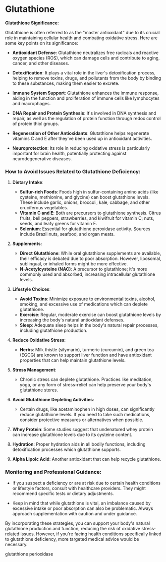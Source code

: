 # Glutathione

**Glutathione Significance:**

Glutathione is often referred to as the "master antioxidant" due to its crucial role in maintaining cellular health and combating oxidative stress. Here are some key points on its significance:

- **Antioxidant Defense**: Glutathione neutralizes free radicals and reactive oxygen species (ROS), which can damage cells and contribute to aging, cancer, and other diseases.

- **Detoxification**: It plays a vital role in the liver's detoxification process, helping to remove toxins, drugs, and pollutants from the body by binding to these substances, making them easier to excrete.

- **Immune System Support**: Glutathione enhances the immune response, aiding in the function and proliferation of immune cells like lymphocytes and macrophages.

- **DNA Repair and Protein Synthesis**: It's involved in DNA synthesis and repair, as well as the regulation of protein function through redox control of protein thiol groups.

- **Regeneration of Other Antioxidants**: Glutathione helps regenerate vitamins C and E after they've been used up in antioxidant activities.

- **Neuroprotection**: Its role in reducing oxidative stress is particularly important for brain health, potentially protecting against neurodegenerative diseases.

### **How to Avoid Issues Related to Glutathione Deficiency:**

1. **Dietary Intake**:
   - **Sulfur-rich Foods**: Foods high in sulfur-containing amino acids (like cysteine, methionine, and glycine) can boost glutathione levels. These include garlic, onions, broccoli, kale, cabbage, and other cruciferous vegetables.
   - **Vitamin C and E**: Both are precursors to glutathione synthesis. Citrus fruits, bell peppers, strawberries, and kiwifruit for vitamin C; nuts, seeds, and leafy greens for vitamin E.
   - **Selenium**: Essential for glutathione peroxidase activity. Sources include Brazil nuts, seafood, and organ meats.

2. **Supplements**:
   - **Direct Glutathione**: While oral glutathione supplements are available, their efficacy is debated due to poor absorption. However, liposomal, sublingual, or inhaled forms might be more effective.
   - **N-Acetylcysteine (NAC)**: A precursor to glutathione; it's more commonly used and absorbed, increasing intracellular glutathione levels.

3. **Lifestyle Choices**:
   - **Avoid Toxins**: Minimize exposure to environmental toxins, alcohol, smoking, and excessive use of medications which can deplete glutathione.
   - **Exercise**: Regular, moderate exercise can boost glutathione levels by increasing the body's natural antioxidant defenses.
   - **Sleep**: Adequate sleep helps in the body's natural repair processes, including glutathione production.

4. **Reduce Oxidative Stress**:
   - **Herbs**: Milk thistle (silymarin), turmeric (curcumin), and green tea (EGCG) are known to support liver function and have antioxidant properties that can help maintain glutathione levels.

5. **Stress Management**:
   - Chronic stress can deplete glutathione. Practices like meditation, yoga, or any form of stress-relief can help preserve your body's glutathione stores.

6. **Avoid Glutathione Depleting Activities**:
   - Certain drugs, like acetaminophen in high doses, can significantly reduce glutathione levels. If you need to take such medications, consider protective measures or alternatives when possible.

7. **Whey Protein**: Some studies suggest that undenatured whey protein can increase glutathione levels due to its cysteine content.

8. **Hydration**: Proper hydration aids in all bodily functions, including detoxification processes which glutathione supports.

9. **Alpha Lipoic Acid**: Another antioxidant that can help recycle glutathione.

### **Monitoring and Professional Guidance**:
- If you suspect a deficiency or are at risk due to certain health conditions or lifestyle factors, consult with healthcare providers. They might recommend specific tests or dietary adjustments.

- Keep in mind that while glutathione is vital, an imbalance caused by excessive intake or poor absorption can also be problematic. Always approach supplementation with caution and under guidance.

By incorporating these strategies, you can support your body's natural glutathione production and function, reducing the risk of oxidative stress-related issues. However, if you're facing health conditions specifically linked to glutathione deficiency, more targeted medical advice would be necessary.

glutathione perioxidase
